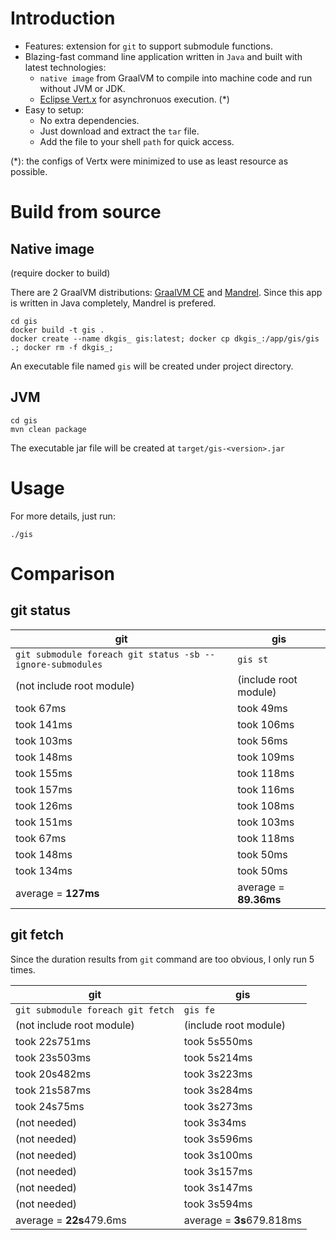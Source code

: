 # Introduction
- Features: extension for `git` to support submodule functions.
- Blazing-fast command line application written in `Java` and built with latest technologies:
    - `native image` from GraalVM to compile into machine code and run without JVM or JDK.
    - [Eclipse Vert.x](https://vertx.io/) for asynchronuos execution. (*)
- Easy to setup:
    - No extra dependencies.
    - Just download and extract the `tar` file.
    - Add the file to your shell `path` for quick access.

(*): the configs of Vertx were minimized to use as least resource as possible.

# Build from source

## Native image
(require docker to build)

There are 2 GraalVM distributions: [GraalVM CE](https://www.graalvm.org/22.0/docs/getting-started/) and [Mandrel](https://developers.redhat.com/blog/2021/04/14/mandrel-a-specialized-distribution-of-graalvm-for-quarkus). Since this app is written in Java completely, Mandrel is prefered.

```shell script
cd gis
docker build -t gis .
docker create --name dkgis_ gis:latest; docker cp dkgis_:/app/gis/gis .; docker rm -f dkgis_;
```
An executable file named `gis` will be created under project directory.

## JVM

```shell script
cd gis
mvn clean package
```
The executable jar file will be created at `target/gis-<version>.jar`

# Usage

For more details, just run:
```shell script
./gis
```

# Comparison
## git status
|git|gis|
|---|---|
|`git submodule foreach git status -sb --ignore-submodules`|`gis st`|
|(not include root module)|(include root module)|
|took 67ms  |   took 49ms  |
|took 141ms |   took 106ms |
|took 103ms |   took 56ms  |
|took 148ms |   took 109ms |
|took 155ms |   took 118ms |
|took 157ms |   took 116ms |
|took 126ms |   took 108ms |
|took 151ms |   took 103ms |
|took 67ms  |   took 118ms |
|took 148ms |   took 50ms  |
|took 134ms |   took 50ms  |
|average = **127ms**|average = **89.36ms**|

## git fetch

Since the duration results from `git` command are too obvious, I only run 5 times.

|git|gis|
|---|---|
|`git submodule foreach git fetch`|`gis fe`|
|(not include root module)|(include root module)|
|took 22s751ms |took 5s550ms |
|took 23s503ms |took 5s214ms |
|took 20s482ms |took 3s223ms |
|took 21s587ms |took 3s284ms |
|took 24s75ms |took 3s273ms |
|(not needed) |took 3s34ms  |
|(not needed) |took 3s596ms |
|(not needed) |took 3s100ms |
|(not needed) |took 3s157ms |
|(not needed) |took 3s147ms |
|(not needed) |took 3s594ms |
|average = **22s**479.6ms|average = **3s**679.818ms|
